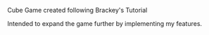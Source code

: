 Cube Game created following Brackey's Tutorial

Intended to expand the game further by implementing my features.
